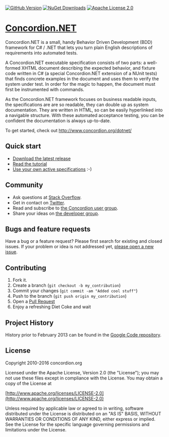 [![GitHub Version](https://img.shields.io/github/release/concordion/concordion-net.svg)](https://github.com/concordion/concordion-net/releases/latest)
[![NuGet Downloads](https://img.shields.io/nuget/dt/Concordion.NET.svg)](https://www.nuget.org/packages/Concordion.NET/)
[![Apache License 2.0](https://img.shields.io/badge/license-Apache%202.0-blue.svg)](http://www.apache.org/licenses/LICENSE-2.0.html)

# [Concordion.NET](http://www.concordion.org/dotnet/)

Concordion.NET is a small, handy Behavior Driven Development (BDD) framework for C# / .NET that lets you turn plain English descriptions of requirements into automated tests.

A Concordion.NET executable specification consists of two parts: a well-formed XHTML document describing the expected behavior, and fixture code written in C# (a special Concordion.NET extension of a NUnit tests) that finds concrete examples in the document and uses them to verify the system under test. In order for the magic to happen, the document must first be instrumented with commands.

As the Concordion.NET framework focuses on business readable inputs, the specifications are are so readable, they can double up as system documentation. They are written in HTML, so can be easily hyperlinked into a navigable structure. With these automated acceptance testing, you can be confident the documentation is always up-to-date.

To get started, check out <http://www.concordion.org/dotnet/>

## Quick start

- [Download the latest release](https://github.com/concordion/concordion-net/releases/)
- [Read the tutorial](http://www.concordion.org/dotnet/GettingStarted.html)
- [Use your own active specifications](http://www.concordion.org/dotnet/RunningTests.html) :-)

## Community

- Ask questions at [Stack Overflow](https://stackoverflow.com/search?q=concordion).
- Get in contact on [Twitter](https://twitter.com/concordion).
- Read and subscribe to [the Concordion user group](https://groups.google.com/forum/#!forum/concordion).
- Share your ideas on [the developer group](https://groups.google.com/forum/#!forum/concordion-dev).

## Bugs and feature requests

Have a bug or a feature request? Please first search for existing and closed issues. If your problem or idea is not addressed yet, [please open a new issue](https://github.com/concordion/concordion-net/issues/new).

## Contributing

1. Fork it.
2. Create a branch (`git checkout -b my_contribution`)
3. Commit your changes (`git commit -am "Added cool stuff"`)
4. Push to the branch (`git push origin my_contribution`)
5. Open a [Pull Request](https://github.com/concordion/concordion-net/pulls)
6. Enjoy a refreshing Diet Coke and wait

## Project History

History prior to February 2013 can be found in the [Google Code repository](https://code.google.com/p/concordion-net/).

## License

Copyright 2010-2016 concordion.org

   Licensed under the Apache License, Version 2.0 (the "License");
   you may not use these files except in compliance with the License.
   You may obtain a copy of the License at
   
[http://www.apache.org/licenses/LICENSE-2.0](http://www.apache.org/licenses/LICENSE-2.0)

   Unless required by applicable law or agreed to in writing, software
   distributed under the License is distributed on an "AS IS" BASIS,
   WITHOUT WARRANTIES OR CONDITIONS OF ANY KIND, either express or implied.
   See the License for the specific language governing permissions and
   limitations under the License.
